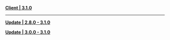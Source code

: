 **[Client | 3.1.0](https://autopatchhkws.yuanshen.com/client_app/download/pc_zip/20220917165430_NyMmj1Ta9KlZKgCZ/GenshinImpact_3.1.0.zip)**

---

**[Update | 2.8.0 - 3.1.0](https://autopatchhkws.yuanshen.com/client_app/update/hk4e_global/10/game_2.8.0_3.1.0_hdiff_vQp41GPwdscT3UxV.zip)**

**[Update | 3.0.0 - 3.1.0](https://autopatchhkws.yuanshen.com/client_app/update/hk4e_global/10/game_3.0.0_3.1.0_hdiff_JajVqm1LS2G5Wd3g.zip)**
